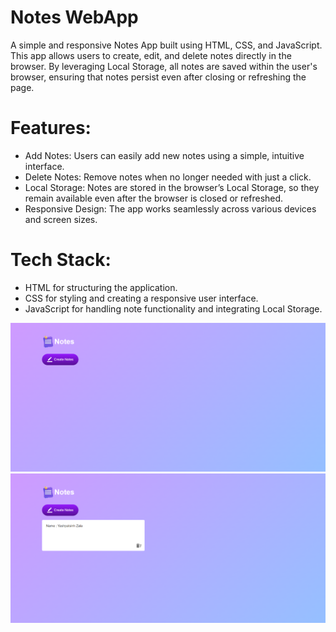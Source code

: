 # Notes WebApp
A simple and responsive Notes App built using HTML, CSS, and JavaScript. This app allows users to create, edit, and delete notes directly in the browser. By leveraging Local Storage, all notes are saved within the user's browser, ensuring that notes persist even after closing or refreshing the page.
# Features:
- Add Notes: Users can easily add new notes using a simple, intuitive interface.<br>
- Delete Notes: Remove notes when no longer needed with just a click.<br>
- Local Storage: Notes are stored in the browser’s Local Storage, so they remain available even after the browser is closed or refreshed.<br>
- Responsive Design: The app works seamlessly across various devices and screen sizes.
# Tech Stack:
- HTML for structuring the application.<br>
- CSS for styling and creating a responsive user interface.<br>
- JavaScript for handling note functionality and integrating Local Storage.

![image alt](https://github.com/Yashpalsinh04/Notes_WebApp/blob/88fd7334f56d339c5fc574730ec77ac23f21a077/Screenshot1.png)
![image alt](https://github.com/Yashpalsinh04/Notes_WebApp/blob/88fd7334f56d339c5fc574730ec77ac23f21a077/Screenshot2.png)